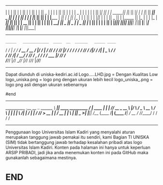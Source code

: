 
 __   __  __    _  ___   _______  ___   _  _______    ___   _  _______  ______   ___   ______    ___  
|  | |  ||  |  | ||   | |       ||   | | ||   _   |  |   | | ||       ||      | |   | |    _ |  |   | 
|  | |  ||   |_| ||   | |  _____||   |_| ||  |_|  |  |   |_| ||    ___||  _    ||   | |   | ||  |   | 
|  |_|  ||       ||   | | |_____ |      _||       |  |      _||   |___ | | |   ||   | |   |_||_ |   | 
|       ||  _    ||   | |_____  ||     |_ |       |  |     |_ |    ___|| |_|   ||   | |    __  ||   | 
|       || | |   ||   |  _____| ||    _  ||   _   |  |    _  ||   |___ |       ||   | |   |  | ||   | 
|_______||_|  |__||___| |_______||___| |_||__| |__|  |___| |_||_______||______| |___| |___|  |_||___| 


_____________________________________________________________________________________________________

    _____   ____________  ____  __  ______   _____ ____
   /  _/ | / / ____/ __ \/ __ \/  |/  /   | / ___//  _/
   / //  |/ / /_  / / / / /_/ / /|_/ / /| | \__ \ / /  
 _/ // /|  / __/ / /_/ / _, _/ /  / / ___ |___/ // /   
/___/_/ |_/_/    \____/_/ |_/_/  /_/_/  |_/____/___/   
                                                       
______________________________________________________________________________________________________


Dapat diunduh di uniska-kediri.ac.id
Logo.....LHD.jpg = Dengan Kualitas Low
logo_uniska.png = logo png dengan ukuran lebih kecil 
logo_uniska_.png = logo png asli dengan ukuran sebenarnya

#end
_______________________________________________________________________________________________________

__________             .__                      __                  ._.
\______   \ ___________|__| ____    _________ _/  |______    ____   | |
 |     ___// __ \_  __ \  |/    \  / ___\__  \\   __\__  \  /    \  | |
 |    |   \  ___/|  | \/  |   |  \/ /_/  > __ \|  |  / __ \|   |  \  \|
 |____|    \___  >__|  |__|___|  /\___  (____  /__| (____  /___|  /  __
               \/              \//_____/     \/          \/     \/   \/
________________________________________________________________________________________________________

Penggunaan logo Universitas Islam Kadiri yang menyalahi aturan merupakan tanggung jawab pemakai itu sendiri, kami Bagian TI UNISKA (SIM) tidak bertanggung jawab terhadap kesalahan pribadi atas logo Universitas Islam Kadiri. Konten pada halaman ini hanya untuk keperluan ARSIP PRIBADI, jadi jika anda menemukan konten ini pada GitHub maka gunakanlah sebagaimana mestinya.

# END
